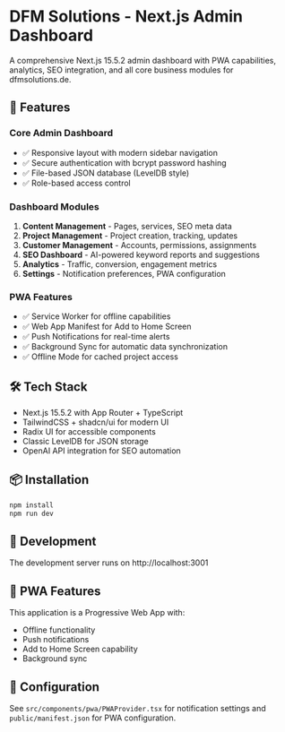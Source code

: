 # DFM Solutions - Next.js Admin Dashboard

A comprehensive Next.js 15.5.2 admin dashboard with PWA capabilities, analytics, SEO integration, and all core business modules for dfmsolutions.de.

## 🚀 Features

### Core Admin Dashboard
- ✅ Responsive layout with modern sidebar navigation
- ✅ Secure authentication with bcrypt password hashing
- ✅ File-based JSON database (LevelDB style)
- ✅ Role-based access control

### Dashboard Modules
1. **Content Management** - Pages, services, SEO meta data
2. **Project Management** - Project creation, tracking, updates
3. **Customer Management** - Accounts, permissions, assignments
4. **SEO Dashboard** - AI-powered keyword reports and suggestions
5. **Analytics** - Traffic, conversion, engagement metrics
6. **Settings** - Notification preferences, PWA configuration

### PWA Features
- ✅ Service Worker for offline capabilities
- ✅ Web App Manifest for Add to Home Screen
- ✅ Push Notifications for real-time alerts
- ✅ Background Sync for automatic data synchronization
- ✅ Offline Mode for cached project access

## 🛠️ Tech Stack
- Next.js 15.5.2 with App Router + TypeScript
- TailwindCSS + shadcn/ui for modern UI
- Radix UI for accessible components
- Classic LevelDB for JSON storage
- OpenAI API integration for SEO automation

## 📦 Installation

```bash
npm install
npm run dev
```

## 🚀 Development

The development server runs on http://localhost:3001

## 📱 PWA Features

This application is a Progressive Web App with:
- Offline functionality
- Push notifications
- Add to Home Screen capability
- Background sync

## 🔧 Configuration

See `src/components/pwa/PWAProvider.tsx` for notification settings and `public/manifest.json` for PWA configuration.
